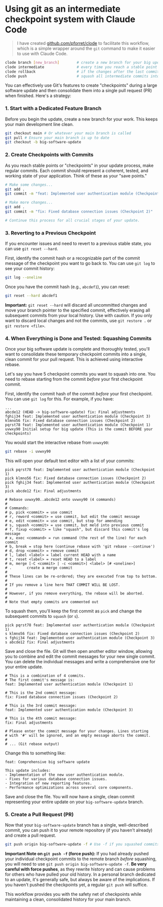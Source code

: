# Using git as an intermediate checkpoint system with Claude Code

> I have created [github.com/pforret/clode](https://github.com/pforret/clode) to facilitate this workflow, which is a simple wrapper around the `git` command to make it easier to use with Claude Code.

```bash
clode branch [new_branch]        # create a new branch for your big update
clode intermediate               # every time you reach a stable point
clode rollback                   # if the changes after the last commit are not needed
clode push                       # squash all intermediate commits into 1 big commit
```

You can effectively use Git's features to create "checkpoints" during a large software update and then consolidate them into a single pull request (PR) when finished. Here's a strategy:

### 1\. **Start with a Dedicated Feature Branch**

Before you begin the update, create a new branch for your work. This keeps your main development line clean.

```bash
git checkout main # Or whatever your main branch is called
git pull # Ensure your main branch is up to date
git checkout -b big-software-update
```

### 2\. **Create Checkpoints with Commits**

As you reach stable points or "checkpoints" in your update process, make regular commits. Each commit should represent a coherent, tested, and working state of your application. Think of these as your "save points."

```bash
# Make some changes...
git add .
git commit -m "feat: Implemented user authentication module (Checkpoint 1)"

# Make more changes...
git add .
git commit -m "fix: Fixed database connection issues (Checkpoint 2)"

# Continue this process for all crucial stages of your update.
```

### 3\. **Reverting to a Previous Checkpoint**

If you encounter issues and need to revert to a previous stable state, you can use `git reset --hard`.

First, identify the commit hash or a recognizable part of the commit message of the checkpoint you want to go back to. You can use `git log` to see your commit history:

```bash
git log --oneline
```

Once you have the commit hash (e.g., `abcdef1`), you can reset:

```bash
git reset --hard abcdef1
```

**Important:** `git reset --hard` will discard all uncommitted changes and move your branch pointer to the specified commit, effectively erasing all subsequent commits from your local history. Use with caution. If you only want to discard local changes and not the commits, use `git restore .` or `git restore <file>`.

### 4\. **When Everything is Done and Tested: Squashing Commits**

Once your big software update is complete and thoroughly tested, you'll want to consolidate these temporary checkpoint commits into a single, clean commit for your pull request. This is achieved using interactive rebase.

Let's say you have 5 checkpoint commits you want to squash into one. You need to rebase starting from the commit *before* your first checkpoint commit.

First, identify the commit hash of the commit *before* your first checkpoint. You can use `git log` for this. For example, if you have:

```
...
abcde12 (HEAD -> big-software-update) fix: Final adjustments
fghij34 feat: Implemented user authentication module (Checkpoint 3)
klmno56 fix: Fixed database connection issues (Checkpoint 2)
pqrst78 feat: Implemented user authentication module (Checkpoint 1)
uvwxy90 Initial setup for big update (This is the commit BEFORE your checkpoints)
```

You would start the interactive rebase from `uvwxy90`:

```bash
git rebase -i uvwxy90
```

This will open your default text editor with a list of your commits:

```
pick pqrst78 feat: Implemented user authentication module (Checkpoint 1)
pick klmno56 fix: Fixed database connection issues (Checkpoint 2)
pick fghij34 feat: Implemented user authentication module (Checkpoint 3)
pick abcde12 fix: Final adjustments

# Rebase uvwxy90..abcde12 onto uvwxy90 (4 commands)
#
# Commands:
# p, pick <commit> = use commit
# r, reword <commit> = use commit, but edit the commit message
# e, edit <commit> = use commit, but stop for amending
# s, squash <commit> = use commit, but meld into previous commit
# f, fixup <commit> = like "squash", but discard this commit's log message
# x, exec <command> = run command (the rest of the line) for each commit
# b, break = stop here (continue rebase with 'git rebase --continue')
# d, drop <commit> = remove commit
# l, label <label> = label current HEAD with a name
# t, reset <label> = reset HEAD to a label
# m, merge [-C <commit> | -c <commit>] <label> [# <oneline>]
# .       create a merge commit
#
# These lines can be re-ordered; they are executed from top to bottom.
#
# If you remove a line here THAT COMMIT WILL BE LOST.
#
# However, if you remove everything, the rebase will be aborted.
#
# Note that empty commits are commented out
```

To squash them, you'll keep the first commit as `pick` and change the subsequent commits to `squash` (or `s`).

```
pick pqrst78 feat: Implemented user authentication module (Checkpoint 1)
s klmno56 fix: Fixed database connection issues (Checkpoint 2)
s fghij34 feat: Implemented user authentication module (Checkpoint 3)
s abcde12 fix: Final adjustments
```

Save and close the file. Git will then open another editor window, allowing you to combine and edit the commit messages for your new single commit. You can delete the individual messages and write a comprehensive one for your entire update.

```
# This is a combination of 4 commits.
# The first commit's message is:
feat: Implemented user authentication module (Checkpoint 1)

# This is the 2nd commit message:
fix: Fixed database connection issues (Checkpoint 2)

# This is the 3rd commit message:
feat: Implemented user authentication module (Checkpoint 3)

# This is the 4th commit message:
fix: Final adjustments

# Please enter the commit message for your changes. Lines starting
# with '#' will be ignored, and an empty message aborts the commit.
#
# ... (Git rebase output)
```

Change this to something like:

```
feat: Comprehensive big software update

This update includes:
- Implementation of the new user authentication module.
- Fixes for various database connection issues.
- Integration of new reporting features.
- Performance optimizations across several core components.
```

Save and close the file. You will now have a single, clean commit representing your entire update on your `big-software-update` branch.

### 5\. **Create a Pull Request (PR)**

Now that your `big-software-update` branch has a single, well-described commit, you can push it to your remote repository (if you haven't already) and create a pull request.

```bash
git push origin big-software-update -f # Use -f if you squashed commits already pushed
```

**Important Note on `git push -f` (force push):** If you had already pushed your individual checkpoint commits to the remote branch *before* squashing, you will need to use `git push origin big-software-update -f`. **Be very careful with force pushes**, as they rewrite history and can cause problems for others who have pulled your old history. In a personal branch dedicated to an update, it's generally safe, but always be aware of the implications. If you haven't pushed the checkpoints yet, a regular `git push` will suffice.

This workflow provides you with the safety net of checkpoints while maintaining a clean, consolidated history for your main branch.
